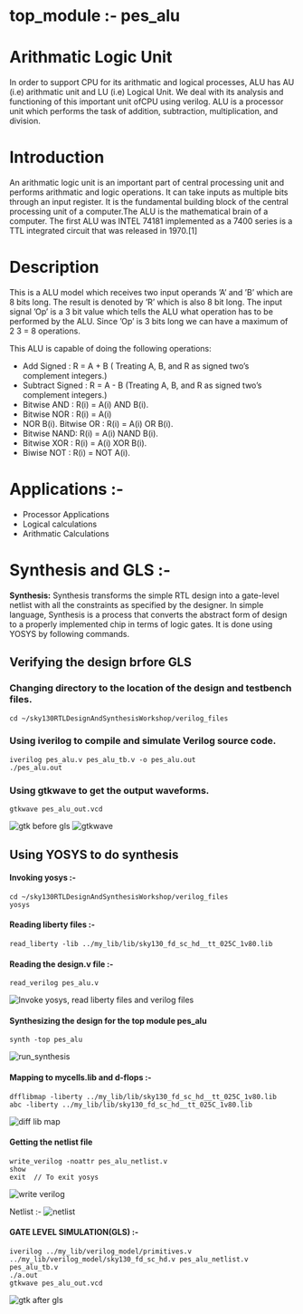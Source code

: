 # top_module :- pes_alu

# Arithmatic Logic Unit
In order to support CPU for its arithmatic and logical processes, ALU has AU (i.e) arithmatic unit and LU (i.e) Logical Unit. 
We deal with its analysis and functioning of this important unit ofCPU using verilog.
ALU is a processor unit which performs the task of addition, subtraction, multiplication, and division. 

# Introduction
An arithmatic logic unit is an important part of central
processing unit and performs arithmatic and logic operations.
It can take inputs as multiple bits through an input register.
It is the fundamental building block of the central processing
unit of a computer.The ALU is the mathematical brain of a
computer. The first ALU was INTEL 74181 implemented as
a 7400 series is a TTL integrated circuit that was released in
1970.[1]


# Description
This is a ALU model which receives two input operands ’A’
and ’B’ which are 8 bits long. The result is denoted by ’R’
which is also 8 bit long. The input signal ’Op’ is a 3 bit value
which tells the ALU what operation has to be performed by
the ALU. Since ’Op’ is 3 bits long we can have a maximum
of 2 3 = 8 operations.

This ALU is capable of doing the following operations: 
- Add Signed : R = A + B ( Treating A, B, and R as signed two’s complement integers.)
- Subtract Signed : R = A - B (Treating A, B, and R as signed two’s complement integers.)
- Bitwise AND : R(i) = A(i) AND B(i).
- Bitwise NOR : R(i) = A(i)
- NOR B(i). Bitwise OR : R(i) = A(i) OR B(i).
- Bitwise NAND: R(i) = A(i) NAND B(i).
- Bitwise XOR : R(i) = A(i) XOR B(i).
- Biwise NOT : R(i) = NOT A(i).


# Applications :- 
* Processor Applications
* Logical calculations
* Arithmatic Calculations

# Synthesis and GLS :- 

**Synthesis:** Synthesis transforms the simple RTL design into a gate-level netlist with all the constraints as specified by the designer. In simple language, Synthesis is a process that converts the abstract form of design to a properly implemented chip in terms of logic gates. 
It is done using YOSYS by following commands.

## Verifying the design brfore GLS

### Changing directory to the location of the design and testbench files.
```
cd ~/sky130RTLDesignAndSynthesisWorkshop/verilog_files
```
### Using iverilog to compile and simulate Verilog source code.
```
iverilog pes_alu.v pes_alu_tb.v -o pes_alu.out
./pes_alu.out 
```
### Using gtkwave to get the output waveforms. 
```
gtkwave pes_alu_out.vcd
```
![gtk before gls](https://github.com/Karthik-6362/pes_alu/assets/137412032/0b0146a9-cc86-4c66-898f-1a3d61579fe1)
![gtkwave ](https://github.com/Karthik-6362/pes_alu/assets/137412032/a0d355d8-3ca6-4a70-885c-2ace10524f61)


## Using YOSYS to do synthesis

#### Invoking yosys :- 
```
cd ~/sky130RTLDesignAndSynthesisWorkshop/verilog_files
yosys
```


#### Reading liberty files :- 
```
read_liberty -lib ../my_lib/lib/sky130_fd_sc_hd__tt_025C_1v80.lib
```
#### Reading the design.v file :- 
```
read_verilog pes_alu.v
```
![Invoke yosys, read liberty files and verilog files](https://github.com/Karthik-6362/pes_alu/assets/137412032/670991e8-ab41-45bb-9496-b380d693e815)

#### Synthesizing the design for the top module pes_alu
```
synth -top pes_alu
```
![run_synthesis](https://github.com/Karthik-6362/pes_alu/assets/137412032/e9f4fc44-4322-48d2-806a-d51e0e87fc56)

####  Mapping to mycells.lib and d-flops :- 
```
dfflibmap -liberty ../my_lib/lib/sky130_fd_sc_hd__tt_025C_1v80.lib
abc -liberty ../my_lib/lib/sky130_fd_sc_hd__tt_025C_1v80.lib
```
![diff lib map](https://github.com/Karthik-6362/pes_alu/assets/137412032/a29b2296-9a14-4162-8c60-3e93774afb07)


#### Getting the netlist file
```
write_verilog -noattr pes_alu_netlist.v
show
exit  // To exit yosys
```
![write verilog](https://github.com/Karthik-6362/pes_alu/assets/137412032/43126b79-fc22-4a4e-932c-d0f38f1805d8)

Netlist :- 
![netlist](https://github.com/Karthik-6362/pes_alu/assets/137412032/28255552-9f0f-4078-891d-fa8ccfe7ad2b)

#### GATE LEVEL SIMULATION(GLS) :- 
```
iverilog ../my_lib/verilog_model/primitives.v ../my_lib/verilog_model/sky130_fd_sc_hd.v pes_alu_netlist.v pes_alu_tb.v
./a.out
gtkwave pes_alu_out.vcd
```
![gtk after gls](https://github.com/Karthik-6362/pes_alu/assets/137412032/7a57e5ec-13e8-4239-bce4-1c56b0dbdadd)

































